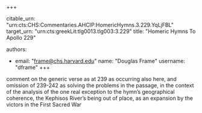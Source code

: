 +++


citable_urn: "urn:cts:CHS:Commentaries.AHCIP:HomericHymns.3.229.YqLjFBL"
target_urn: "urn:cts:greekLit:tlg0013.tlg003:3.229"
title: "Homeric Hymns To Apollo 229"

authors:
- email: "frame@chs.harvard.edu"
  name: "Douglas Frame"
  username: "dframe"
+++

<p>comment on the generic verse as at 239 as occurring also here, and omission of 239-242 as solving the problems in the passage, in the context of the analysis of the one real exception to the hymn’s geographical coherence, the Kephisos River’s being out of place, as an expansion by the victors in the First Sacred War</p>
